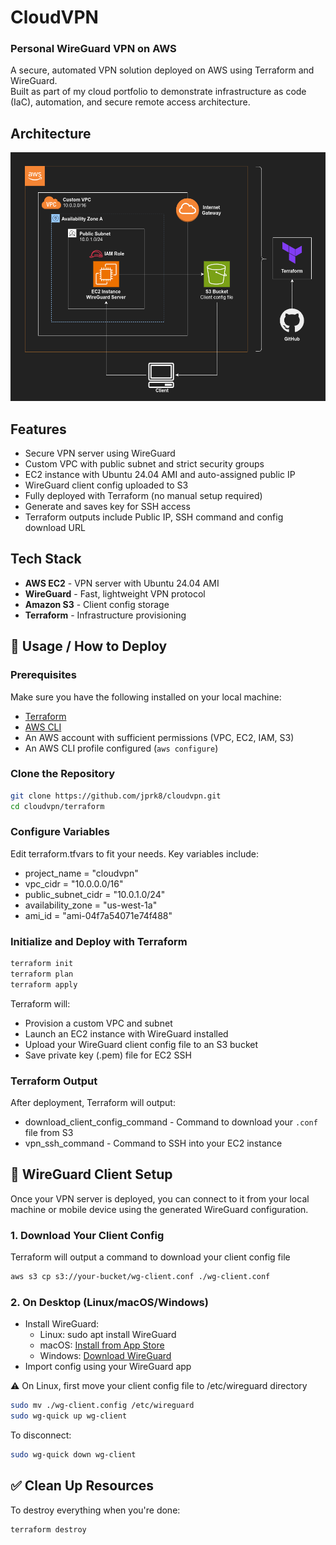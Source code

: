 # CloudVPN
### Personal WireGuard VPN on AWS
A secure, automated VPN solution deployed on AWS using Terraform and WireGuard.  
Built as part of my cloud portfolio to demonstrate infrastructure as code (IaC), automation, and secure remote access architecture.

## Architecture
<img src="cloudvpn-diagram.png" alt="Architecture Diagram" width=800px />

## Features
- Secure VPN server using WireGuard
- Custom VPC with public subnet and strict security groups
- EC2 instance with Ubuntu 24.04 AMI and auto-assigned public IP
- WireGuard client config uploaded to S3
- Fully deployed with Terraform (no manual setup required)
- Generate and saves key for SSH access
- Terraform outputs include Public IP, SSH command and config download URL

## Tech Stack
- **AWS EC2** - VPN server with Ubuntu 24.04 AMI
- **WireGuard** - Fast, lightweight VPN protocol
- **Amazon S3** - Client config storage
- **Terraform** - Infrastructure provisioning

## 🚀 Usage / How to Deploy

### Prerequisites

Make sure you have the following installed on your local machine:
- [Terraform](https://developer.hashicorp.com/terraform/downloads)
- [AWS CLI](https://docs.aws.amazon.com/cli/latest/userguide/install-cliv2.html)
- An AWS account with sufficient permissions (VPC, EC2, IAM, S3)
- An AWS CLI profile configured (`aws configure`)

### Clone the Repository
```bash
git clone https://github.com/jprk8/cloudvpn.git
cd cloudvpn/terraform
```

### Configure Variables
Edit terraform.tfvars to fit your needs. Key variables include:  
- project_name       = "cloudvpn"
- vpc_cidr           = "10.0.0.0/16"
- public_subnet_cidr = "10.0.1.0/24"
- availability_zone  = "us-west-1a"
- ami_id             = "ami-04f7a54071e74f488"

### Initialize and Deploy with Terraform
```bash
terraform init
terraform plan
terraform apply
```
Terraform will:
- Provision a custom VPC and subnet
- Launch an EC2 instance with WireGuard installed
- Upload your WireGuard client config file to an S3 bucket
- Save private key (.pem) file for EC2 SSH

### Terraform Output
After deployment, Terraform will output:
- download_client_config_command - Command to download your `.conf` file from S3
- vpn_ssh_command - Command to SSH into your EC2 instance

## 🔐 WireGuard Client Setup

Once your VPN server is deployed, you can connect to it from your local machine or mobile device using the generated WireGuard configuration.

### 1. Download Your Client Config

Terraform will output a command to download your client config file

```bash
aws s3 cp s3://your-bucket/wg-client.conf ./wg-client.conf
```

### 2. On Desktop (Linux/macOS/Windows)
* Install WireGuard:
  - Linux: sudo apt install WireGuard
  - macOS: [Install from App Store](https://apps.apple.com/us/app/wireguard/id1451685025)
  - Windows: [Download WireGuard](https://www.wireguard.com/install/)
* Import config using your WireGuard app

⚠️ On Linux, first move your client config file to /etc/wireguard directory
```bash
sudo mv ./wg-client.config /etc/wireguard
sudo wg-quick up wg-client
```
To disconnect:
```bash
sudo wg-quick down wg-client
```


## ✅ Clean Up Resources
To destroy everything when you're done:
```bash
terraform destroy
```